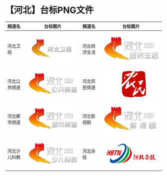 # 【河北】台标PNG文件
|频道名|台标图片|频道名|台标图片|
|:---|:---:|:---|:---:|
|河北卫视|<img src="https://raw.githubusercontent.com/xiaolvdouya/TV-LOGO/refs/heads/main/%E6%B2%B3%E5%8C%97/河北卫视.png">|河北经济生活|<img src="https://raw.githubusercontent.com/xiaolvdouya/TV-LOGO/refs/heads/main/%E6%B2%B3%E5%8C%97/河北经济生活.png">|
|河北公共频道|<img src="https://raw.githubusercontent.com/xiaolvdouya/TV-LOGO/refs/heads/main/%E6%B2%B3%E5%8C%97/河北公共频道.png">|河北农民频道|<img src="https://raw.githubusercontent.com/xiaolvdouya/TV-LOGO/refs/heads/main/%E6%B2%B3%E5%8C%97/河北农民频道.png">|
|河北都市频道|<img src="https://raw.githubusercontent.com/xiaolvdouya/TV-LOGO/refs/heads/main/%E6%B2%B3%E5%8C%97/河北都市频道.png">|河北影视剧|<img src="https://raw.githubusercontent.com/xiaolvdouya/TV-LOGO/refs/heads/main/%E6%B2%B3%E5%8C%97/河北影视剧.png">|
|河北少儿科教|<img src="https://raw.githubusercontent.com/xiaolvdouya/TV-LOGO/refs/heads/main/%E6%B2%B3%E5%8C%97/河北少儿科教.png">|河北杂技|<img src="https://raw.githubusercontent.com/xiaolvdouya/TV-LOGO/refs/heads/main/%E6%B2%B3%E5%8C%97/河北杂技.png">|
